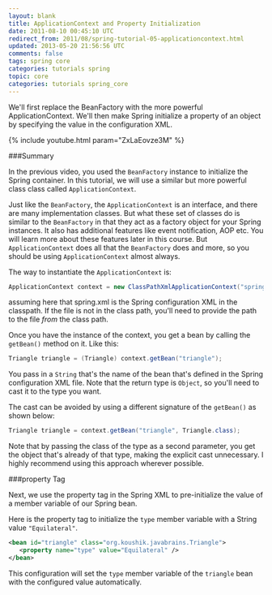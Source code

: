 ```yaml
---           
layout: blank
title: ApplicationContext and Property Initialization
date: 2011-08-10 00:45:10 UTC
redirect_from: 2011/08/spring-tutorial-05-applicationcontext.html
updated: 2013-05-20 21:56:56 UTC
comments: false
tags: spring core
categories: tutorials spring
topic: core
categories: tutorials spring_core
---
```


We'll first replace the BeanFactory with the more powerful ApplicationContext. We'll then make Spring initialize a property of an object by specifying the value in the configuration XML. 

{% include youtube.html param="ZxLaEovze3M" %}

###Summary

In the previous video, you used the `BeanFactory` instance to initialize the Spring container. In this tutorial, we will use a similar but more powerful class class called `ApplicationContext`. 

Just like the `BeanFactory`, the `ApplicationContext` is an interface, and there are many implementation classes. But what these set of classes do is similar to the `BeanFactory` in that they act as a factory object for your Spring instances. It also has additional features like event notification, AOP etc. You will learn more about these features later in this course. But `ApplicationContext` does all that the `BeanFactory` does and more, so you should be using `ApplicationContext` almost always.

The way to instantiate the `ApplicationContext` is:

```java
ApplicationContext context = new ClassPathXmlApplicationContext("spring.xml");
```
assuming here that spring.xml is the Spring configuration XML in the classpath. If the file is not in the class path, you'll need to provide the path to the file *from* the class path.

Once you have the instance of the context, you get a bean by calling the `getBean()` method on it. Like this:

```java
Triangle triangle = (Triangle) context.getBean("triangle");
```

You pass in a `String` that's the name of the bean that's defined in the Spring configuration XML file. Note that the return type is `Object`, so you'll need to cast it to the type you want.

The cast can be avoided by using a different signature of the `getBean()` as shown below:

```java
Triangle triangle = context.getBean("triangle", Triangle.class);
```

Note that by passing the class of the type as a second parameter, you get the object that's already of that type, making the explicit cast unnecessary. I highly recommend using this approach wherever possible.

###property Tag

Next, we use the property tag in the Spring XML to pre-initialize the value of a member variable of our Spring bean.

Here is the property tag to initialize the `type` member variable with a String value `"Equilateral"`.

```xml
<bean id="triangle" class="org.koushik.javabrains.Triangle">
   <property name="type" value="Equilateral" />
</bean>
```

This configuration will set the `type` member variable of the `triangle` bean with the configured value automatically.    